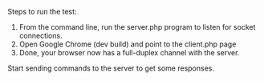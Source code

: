 Steps to run the test:

1. From the command line, run the server.php program to listen for socket connections.
3. Open Google Chrome (dev build) and point to the client.php page
4. Done, your browser now has a full-duplex channel with the server.
 
Start sending commands to the server to get some responses.
